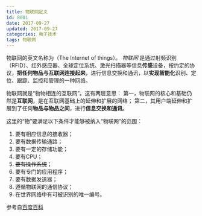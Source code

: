 ```yaml
---
title: 物联网定义
id: 8001
date: 2017-09-27
updated: 2017-09-27
categories: 电子技术
tags: 物联网
---
```


物联网的英文名称为（The Internet of things）。
*物联网* 是通过射频识别（RFID）、红外感应器、全球定位系统、激光扫描器等信息**传感**设备，按约定的协议，**把任何物品与互联网连接起来**，进行信息交换和通讯，以**实现智能化**识别、定位、跟踪、监控和管理的一种网络。
<!--more-->
物联网就是“物物相连的互联网”。这有两层意思：
第一，物联网的核心和基础仍然是**互联网**，是在互联网基础上的延伸和扩展的网络；
第二，其用户端延伸和扩展到了任何**物品与物品之间**，进行**信息交换和通讯**。

这里的“物”要满足以下条件才能够被纳入“物联网”的范围：
1. 要有相应信息的接收器；
2. 要有数据传输通路；
3. 要有一定的存储功能；
4. 要有CPU；
5. ~~要有操作系统~~；
6. 要有专门的应用程序；
7. 要有数据发送器；
8. 遵循物联网的通信协议；
9. 在世界网络中有可被识别的唯一编号。


参考自[百度百科](https://baike.baidu.com/item/%E7%89%A9%E8%81%94%E7%BD%91%E5%BA%94%E7%94%A8/16920234#2)
